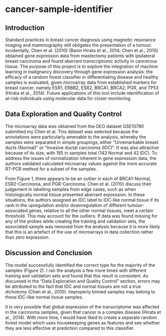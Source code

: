 # cancer-sample-identifier

## Introduction
Standard practices in breast cancer diagnosis using magnetic resonance imaging and mammography still obligates the presentation of a tumour.  Incidentally, Chen et al. (2010) (Banin Hirata et al., 2014; Chen et al., 2010) obtained gene expression data from mastectomy patients with ipsilateral breast carcinoma and found aberrant transcriptomic activity in cancerous tissue.  The purpose of this project is to explore the integration of machine learning in malignancy discovery through gene expression analysis: the efficacy of a random forest classifier in differentiating disease and healthy samples is evaluated, given microarray data from established markers for breast cancer, namely ESR1, ERBB2, ESR2, BRCA1, BRCA2, PGR, and TP53 (Hirata et al., 2014).  Future applications of this tool include identification of at-risk individuals using molecular data for closer monitoring.

## Data Exploration and Quality Control
The microarray data was obtained from the GEO dataset GSE10780 submitted my Chen et al.  This dataset was selected because the annotations were particularly amenable to the analysis, whereby the samples were separated in simple groupings, either “Unremarkable breast ducts (Normal)” or “Invasive ductal carcinoma (IDC)”.  It was also attractive because of its size, with 185 in samples total (143 Normal and 42 IDC).  To address the issues of normalization inherent in gene expression data, the authors validated calculated microarray values against the more accurate RT-PCR method for a subset of the samples.

From Figure 1, there appears to be an outlier in each of BRCA1-Normal, ESR2-Carcinoma, and PGR-Carcinoma.  Chen et al. (2010) discuss their judgement in labelling samples from edge cases, such as when histologically normal tissue presented aberrant expression.  In these situations, the authors assigned an IDC label to IDC-like normal tissue if its rank in the upregulation and/or downregulation of different tumour-associated genes, relative to all the other normal tissues, meet a certain threshold.  This may account for the outliers.
If data was found missing for any of the probes while creating the training and validation sets, the associated sample was removed from the analysis because it is more likely that this is an artefact of the use of microarrays in data collection rather than zero expression. 

## Discussion and Conclusion
The model successfully identified the correct type for the majority of the samples (Figure 2).  I ran the analysis a few more times with different training and validation sets and found that this result is consistent.  As discussed in the “Data Exploration and Quality Control” section, errors may be attributed to the fact that IDC and normal tissues are not a true dichotomy (Chen et al., 2010).  Improperly binned samples may belong to these IDC-like normal tissue samples.

It is very possible that global expression of the transcriptome was affected in the carcinoma samples, given that cancer is a complex disease (Hirata et al., 2014). With more time, I would have liked to create a separate random forest model which uses housekeeping genes as features and see whether they are less effective at prediction compared to this classifier.

